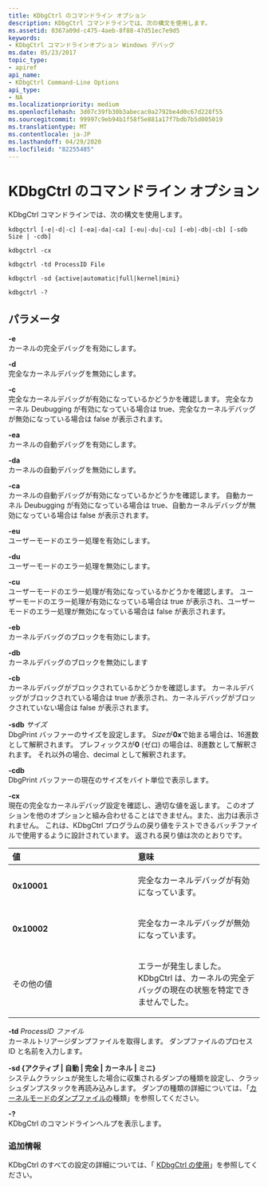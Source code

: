 ```yaml
---
title: KDbgCtrl のコマンドライン オプション
description: KDbgCtrl コマンドラインでは、次の構文を使用します。
ms.assetid: 0367a09d-c475-4aeb-8f88-47d51ec7e9d5
keywords:
- KDbgCtrl コマンドラインオプション Windows デバッグ
ms.date: 05/23/2017
topic_type:
- apiref
api_name:
- KDbgCtrl Command-Line Options
api_type:
- NA
ms.localizationpriority: medium
ms.openlocfilehash: 3d07c39fb30b3abecac0a2792be4d0c67d228f55
ms.sourcegitcommit: 99997c9eb94b1f58f5e881a17f7bdb7b5d005019
ms.translationtype: MT
ms.contentlocale: ja-JP
ms.lasthandoff: 04/29/2020
ms.locfileid: "82255485"
---
```

# <a name="kdbgctrl-command-line-options"></a>KDbgCtrl のコマンドライン オプション


KDbgCtrl コマンドラインでは、次の構文を使用します。

```dbgcmd
kdbgctrl [-e|-d|-c] [-ea|-da|-ca] [-eu|-du|-cu] [-eb|-db|-cb] [-sdb Size | -cdb] 

kdbgctrl -cx 

kdbgctrl -td ProcessID File 

kdbgctrl -sd {active|automatic|full|kernel|mini}

kdbgctrl -? 
```

## <a name="span-idddk_kdbgctrl_command_line_options_dbgspanspan-idddk_kdbgctrl_command_line_options_dbgspanparameters"></a><span id="ddk_kdbgctrl_command_line_options_dbg"></span><span id="DDK_KDBGCTRL_COMMAND_LINE_OPTIONS_DBG"></span>パラメータ


<span id="_______-e______"></span><span id="_______-E______"></span>**-e**   
カーネルの完全デバッグを有効にします。

<span id="_______-d______"></span><span id="_______-D______"></span>**-d**   
完全なカーネルデバッグを無効にします。

<span id="_______-c______"></span><span id="_______-C______"></span>**-c**   
完全なカーネルデバッグが有効になっているかどうかを確認します。 完全なカーネル Deubugging が有効になっている場合は true、完全なカーネルデバッグが無効になっている場合は false が表示されます。

<span id="_______-ea______"></span><span id="_______-EA______"></span>**-ea**   
カーネルの自動デバッグを有効にします。

<span id="_______-da______"></span><span id="_______-DA______"></span>**-da**   
カーネルの自動デバッグを無効にします。

<span id="_______-ca______"></span><span id="_______-CA______"></span>**-ca**   
カーネルの自動デバッグが有効になっているかどうかを確認します。 自動カーネル Deubugging が有効になっている場合は true、自動カーネルデバッグが無効になっている場合は false が表示されます。

<span id="_______-eu______"></span><span id="_______-EU______"></span>**-eu**   
ユーザーモードのエラー処理を有効にします。

<span id="_______-du______"></span><span id="_______-DU______"></span>**-du**   
ユーザーモードのエラー処理を無効にします。

<span id="_______-cu______"></span><span id="_______-CU______"></span>**-cu**   
ユーザーモードのエラー処理が有効になっているかどうかを確認します。 ユーザーモードのエラー処理が有効になっている場合は true が表示され、ユーザーモードのエラー処理が無効になっている場合は false が表示されます。

<span id="-eb"></span><span id="-EB"></span>**-eb**  
カーネルデバッグのブロックを有効にします。

<span id="-db"></span><span id="-DB"></span>**-db**  
カーネルデバッグのブロックを無効にします

<span id="-cb"></span><span id="-CB"></span>**-cb**  
カーネルデバッグがブロックされているかどうかを確認します。 カーネルデバッグがブロックされている場合は true が表示され、カーネルデバッグがブロックされていない場合は false が表示されます。

<span id="_______-sdb_______Size______"></span><span id="_______-sdb_______size______"></span><span id="_______-SDB_______SIZE______"></span>**-sdb** *サイズ*   
DbgPrint バッファーのサイズを設定します。 *Size*が**0x**で始まる場合は、16進数として解釈されます。 プレフィックスが**0** (ゼロ) の場合は、8進数として解釈されます。 それ以外の場合、decimal として解釈されます。

<span id="_______-cdb______"></span><span id="_______-CDB______"></span>**-cdb**   
DbgPrint バッファーの現在のサイズをバイト単位で表示します。

<span id="_______-cx______"></span><span id="_______-CX______"></span>**-cx**   
現在の完全なカーネルデバッグ設定を確認し、適切な値を返します。 このオプションを他のオプションと組み合わせることはできません。また、出力は表示されません。 これは、KDbgCtrl プログラムの戻り値をテストできるバッチファイルで使用するように設計されています。 返される戻り値は次のとおりです。

<table>
<colgroup>
<col width="50%" />
<col width="50%" />
</colgroup>
<thead>
<tr class="header">
<th align="left">値</th>
<th align="left">意味</th>
</tr>
</thead>
<tbody>
<tr class="odd">
<td align="left"><p><strong>0x10001</strong></p></td>
<td align="left"><p>完全なカーネルデバッグが有効になっています。</p></td>
</tr>
<tr class="even">
<td align="left"><p><strong>0x10002</strong></p></td>
<td align="left"><p>完全なカーネルデバッグが無効になっています。</p></td>
</tr>
<tr class="odd">
<td align="left"><p>その他の値</p></td>
<td align="left"><p>エラーが発生しました。 KDbgCtrl は、カーネルの完全デバッグの現在の状態を特定できませんでした。</p></td>
</tr>
</tbody>
</table>

 

<span id="-td_ProcessID_File"></span><span id="-td_processid_file"></span><span id="-TD_PROCESSID_FILE"></span>**-td** *ProcessID* *ファイル*  
カーネルトリアージダンプファイルを取得します。 ダンプファイルのプロセス ID と名前を入力します。

<span id="-sd_Type"></span>**-sd {アクティブ | 自動 | 完全 | カーネル | ミニ}**   
システムクラッシュが発生した場合に収集されるダンプの種類を設定し、クラッシュダンプスタックを再読み込みします。 ダンプの種類の詳細については、「[カーネルモードのダンプファイルの](varieties-of-kernel-mode-dump-files.md)種類」を参照してください。

<span id="_______-_______"></span> **-?**   
KDbgCtrl のコマンドラインヘルプを表示します。

### <a name="span-idadditional_informationspanspan-idadditional_informationspanspan-idadditional_informationspanadditional-information"></a><span id="Additional_Information"></span><span id="additional_information"></span><span id="ADDITIONAL_INFORMATION"></span>追加情報

KDbgCtrl のすべての設定の詳細については、「 [KDbgCtrl の使用](using-kdbgctrl.md)」を参照してください。

 

 





